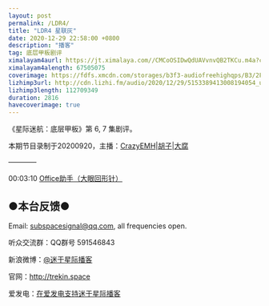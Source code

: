 ```yaml
---
layout: post
permalink: /LDR4/
title: "LDR4 星联灰"
date: 2020-12-29 22:58:00 +0800
description: "播客"
tag: 底层甲板剧评 
ximalayam4aurl: https://jt.ximalaya.com//CMCoOSIDwQdUAVvnvQB2TKCu.m4a?channel=rss&amp;album_id=3135361&amp;track_id=369883048&amp;uid=6418191&amp;jt=http://audio.xmcdn.com/storages/e310-audiofreehighqps/D6/8D/CMCoOSIDwQdUAVvnvQB2TKCu.m4a
ximalayam4alength: 67505075
coverimage: https://fdfs.xmcdn.com/storages/b3f3-audiofreehighqps/B3/2F/CMCoOSQDwQZOAAHELQB2TEQs.jpeg
lizhimp3url: http://cdn.lizhi.fm/audio/2020/12/29/5153389413008194054_ud.mp3
lizhimp3length: 112709349
duration: 2816
havecoverimage: true
---  
```


《星际迷航：底层甲板》第 6, 7 集剧评。

本期节目录制于20200920，主播：[CrazyEMH](mailto:emh@trekin.space)\|[胡子](https://weibo.com/p/1005051764117203)\|[大腐](https://weibo.com/u/5113590549)

————

00:03:10 [Office助手（大眼回形针）](https://zh.wikipedia.org/wiki/Office%E5%8A%A9%E6%89%8B)

## ●本台反馈●

Email: <subspacesignal@qq.com>, all frequencies open.

听众交流群：QQ群号 591546843

新浪微博：[@迷于星际播客](http://weibo.com/lostinst)

官网：<http://trekin.space>

爱发电：[在爱发电支持迷于星际播客](https://afdian.net/@lostinst)
